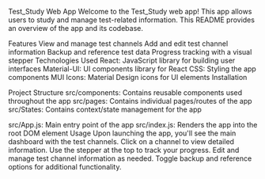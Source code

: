 Test_Study Web App
Welcome to the Test_Study web app! This app allows users to study and manage test-related information. This README provides an overview of the app and its codebase.

Features
View and manage test channels
Add and edit test channel information
Backup and reference test data
Progress tracking with a visual stepper
Technologies Used
React: JavaScript library for building user interfaces
Material-UI: UI components library for React
CSS: Styling the app components
MUI Icons: Material Design icons for UI elements
Installation



Project Structure
src/components: Contains reusable components used throughout the app
src/pages: Contains individual pages/routes of the app
src/States: Contains context/state management for the app

src/App.js: Main entry point of the app
src/index.js: Renders the app into the root DOM element
Usage
Upon launching the app, you'll see the main dashboard with the test channels.
Click on a channel to view detailed information.
Use the stepper at the top to track your progress.
Edit and manage test channel information as needed.
Toggle backup and reference options for additional functionality.


